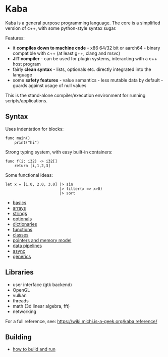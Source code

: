 # Kaba

Kaba is a general purpose programming language. The core is a simplified version of c++, with some python-style syntax sugar.

Features:
* it __compiles down to machine code__ - x86 64/32 bit or aarch64 - binary compatible with c++ (at least g++, clang and msvc)
* __JIT compiler__ - can be used for plugin systems, interacting with a c++ host program
* fairly __clean syntax__ - lists, optionals etc. directly integrated into the language
* some __safety features__ - value semantics - less mutable data by default - guards against usage of null values

This is the stand-alone compiler/execution environment for running scripts/applications.

## Syntax

Uses indentation for blocks:
```kaba
func main()
    print("hi")
```

Strong typing system, with easy built-in containers:
```kaba
func f(i: i32) -> i32[]
    return [i,1,2,3]
```

Some functional ideas:
```kaba
let x = [1.0, 2.0, 3.0] |> sin
                        |> filter(x => x>0)
                        |> sort
```



* [basics](doc/language/basics.md)
* [arrays](doc/language/arrays.md)
* [strings](doc/language/strings.md)
* [optionals](doc/language/optionals.md)
* [dictionaries](doc/language/dicts.md)
* [functions](doc/language/functions.md)
* [classes](doc/language/classes.md)
* [pointers and memory model](doc/language/pointers.md)
* [data pipelines](doc/language/pipes.md)
* [async](doc/language/async.md)
* [generics](doc/language/generics.md)

## Libraries

* user interface (gtk backend)
* OpenGL
* vulkan
* threads
* math (3d linear algebra, fft)
* networking

For a full reference, see: https://wiki.michi.is-a-geek.org/kaba.reference/

## Building

* [how to build and run](doc/how-to-build.md)



